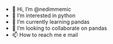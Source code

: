 - 👋 Hi, I’m @nedimmemic
- 👀 I’m interested in python
- 🌱 I’m currently learning pandas
- 💞️ I’m looking to collaborate on pandas
- 📫 How to reach me e mail

<!---
nedimmemic/nedimmemic is a ✨ special ✨ repository because its `README.md` (this file) appears on your GitHub profile.
You can click the Preview link to take a look at your changes.
--->
